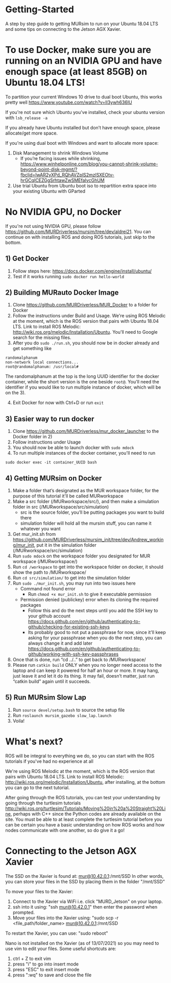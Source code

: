 # Getting-Started
A step by step guide to getting MURsim to run on your Ubuntu 18.04 LTS and some tips on connecting to the Jetson AGX Xavier.

# To use Docker, make sure you are running on an NVIDIA GPU and have enough space (at least 85GB) on Ubuntu 18.04 LTS!
To partition your current Windows 10 drive to dual boot Ubuntu, this works pretty well https://www.youtube.com/watch?v=lI3ywh636IU

If you're not sure which Ubuntu you've installed, check your ubuntu version with `lsb_release -a` 

If you already have Ubuntu installed but don’t have enough space, please allocate/get more space.

If you're using dual boot with Windows and want to allocate more space:
1. Disk Management to shrink Windows Volume
   - If you’re facing issues while shrinking, https://www.winhelponline.com/blog/you-cannot-shrink-volume-beyond-point-disk-mgmt/?fbclid=IwAR2yXPd_RQhAVZplS2mzlSXEOtv-hrGCqICEZGgSrhtawZwSMEfaIvcGhUM
2. Use trial Ubuntu from Ubuntu boot iso to repartition extra space into your existing Ubuntu with GParted

# No NVIDIA GPU, no Docker
If you're not using NVIDIA GPU, please follow https://github.com/MURDriverless/mursim/tree/dev/aldrei21. You can continue on with installing ROS and doing ROS tutorials, just skip to the bottom.

## 1) Get Docker
1. Follow steps here: https://docs.docker.com/engine/install/ubuntu/
2. Test if it works running `sudo docker run hello-world`

## 2) Building MURauto Docker Image
1. Clone https://github.com/MURDriverless/MUR_Docker to a folder for Docker
2. Follow the instructions under Build and Usage. We're using ROS Melodic at the moment, which is the ROS version that pairs with Ubuntu 18.04 LTS. Link to install ROS Melodic: http://wiki.ros.org/melodic/Installation/Ubuntu. You'll need to Google search for the missing files.
3. After you do `sudo ./run.sh`, you should now be in docker already and get something like
```
randomalphanum
non-network local connections...
root@randomalphanum: /usr/local#
```

The randomalphanum at the top is the long UUID identifier for the docker container, while the short version is the one beside `root@`. You'll need the identifier if you would like to run multiple instance of docker, which will be on the 3).

4. Exit Docker for now with Ctrl+D or run `exit`

## 3) Easier way to run docker
1. Clone https://github.com/MURDriverless/mur_docker_launcher to the Docker folder in 2)
2. Follow instructions under Usage
3. You should now be able to launch docker with `sudo mdock`
4. To run multiple instances of the docker container, you'll need to run
```
sudo docker exec -it container_UUID bash
```

## 4) Getting MURsim on Docker
1. Make a folder that’s designated as the MUR workspace folder, for the purpose of this tutorial it'll be called MURworkspace
2. Make a src folder (/MURworkspace/src/), and then make a simulation folder in src (/MURworkspace/src/simulation)
   - src is the source folder, you’ll be putting packages you want to build there
   - simulation folder will hold all the mursim stuff, you can name it whatever you want
3. Get mur_init.sh from https://github.com/MURDriverless/mursim_init/tree/dev/Andrew_working/mur_init, put it in the simulation folder (/MURworkspace/src/simulation)
4. Run `sudo mdock` on the workspace folder you designated for MUR workspace (/MURworkspace/)
5. Run `cd /workspace` to get into the workspace folder on docker, it should show the path to /MURworkspace/
6. Run `cd src/simulation/` to get into the simulation folder
7. Run `sudo ./mur_init.sh`, you may run into two issues here
   - Command not found error
     - Run `chmod +x mur_init.sh` to give it executable permission
   - Permission denied (publickey) error when its cloning the required packages
     - Follow this and do the next steps until you add the SSH key to your github account https://docs.github.com/en/github/authenticating-to-github/checking-for-existing-ssh-keys
     - Its probably good to not put a passphrase for now, since it'll keep asking for your passphrase when you do the next step, you can always change it and add later https://docs.github.com/en/github/authenticating-to-github/working-with-ssh-key-passphrases
8. Once that is done, run “cd ../..” to get back to /MURworkspace/
9. Please run `catkin build` ONLY when you no longer need access to the laptop and can keep it powered for half an hour or more. It may hang, just leave it and let it do its thing. It may fail, doesn’t matter, just run “catkin build” again until it succeeds.

## 5) Run MURsim Slow Lap
1. Run `source devel/setup.bash` to source the setup file
2. Run `roslaunch mursim_gazebo slow_lap.launch`
3. Voila! 

# What's next?
ROS will be integral to everything we do, so you can start with the ROS tutorials if you've had no experience at all

We're using ROS Melodic at the moment, which is the ROS version that pairs with Ubuntu 18.04 LTS. Link to install ROS Melodic: http://wiki.ros.org/melodic/Installation/Ubuntu, after installing, at the bottom you can go to the next tutorial.

After going through the ROS tutorials, you can test your understanding by going through the turtlesim tutorials http://wiki.ros.org/turtlesim/Tutorials/Moving%20in%20a%20Straight%20Line, perhaps with C++ since the Python codes are already available on the site. You must be able to at least complete the turtlesim tutorial before you can be certain you have a basic understanding on how ROS works and how nodes communicate with one another, so do give it a go!

# Connecting to the Jetson AGX Xavier 
The SSD on the Xavier is found at: mur@10.42.0.1:/mnt/SSD 
In other words, you can store your files in the SSD by placing them in the folder "/mnt/SSD" 

To move your files to the Xavier:
1) Connect to the Xavier via WiFi i.e. click "MURD_Jetson" on your laptop.
2) ssh into it using: "ssh mur@10.42.0.1" then enter the password when prompted. 
3) Move your files into the Xavier using: "sudo scp -r <file_path/folder_name> mur@10.42.0.1:/mnt/SSD

To restart the Xavier, you can use: "sudo reboot" 

Nano is not installed on the Xavier (as of 13/07/2021) so you may need to use vim to edit your files. Some useful shortcuts are:
1) ctrl + Z to exit vim 
2) press "i" to go into insert mode 
3) press "ESC" to exit insert mode
4) press ":wq" to save and close the file 
